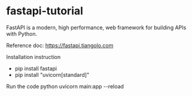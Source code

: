 # fastapi-tutorial

FastAPI is a modern, high performance, web framework for building APIs with Python.

Reference doc: https://fastapi.tiangolo.com

Installation instruction
- pip install fastapi
- pip install "uvicorn[standard]"

Run the code
python uvicorn main:app --reload